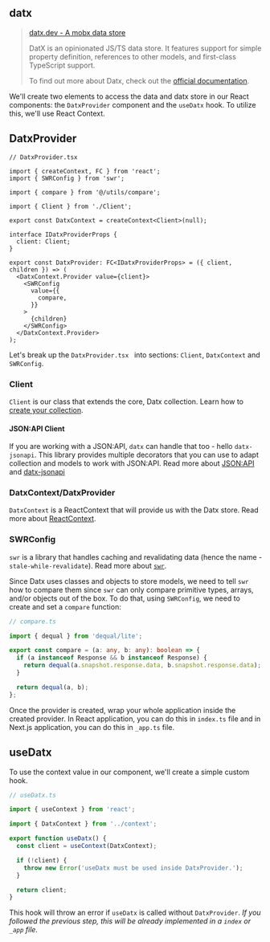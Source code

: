 ## datx

> [datx.dev - A mobx data store](https://datx.dev/)
>
> DatX is an opinionated JS/TS data store. It features support for simple property definition, references to other models, and first-class TypeScript support.
>
> To find out more about Datx, check out the [official documentation](https://datx.dev/).

We'll create two elements to access the data and datx store in our React components: the `DatxProvider` component and the `useDatx` hook. To utilize this, we'll use React Context.

## DatxProvider

```tsx
// DatxProvider.tsx

import { createContext, FC } from 'react';
import { SWRConfig } from 'swr';

import { compare } from '@/utils/compare';

import { Client } from './Client';

export const DatxContext = createContext<Client>(null);

interface IDatxProviderProps {
  client: Client;
}

export const DatxProvider: FC<IDatxProviderProps> = ({ client, children }) => (
  <DatxContext.Provider value={client}>
    <SWRConfig
      value={{
        compare,
      }}
    >
      {children}
    </SWRConfig>
  </DatxContext.Provider>
);
```

Let's break up the `DatxProvider.tsx ` into sections: `Client`, `DatxContext` and `SWRConfig`.

### Client

`Client` is our class that extends the core, Datx collection. Learn how to [create your collection](https://datx.dev/docs/getting-started/configuring-the-collection).

#### JSON:API Client

If you are working with a JSON:API, `datx` can handle that too - hello `datx-jsonapi`. This library provides multiple decorators that you can use to adapt collection and models to work with JSON:API. Read more about [JSON:API](https://jsonapi.org/) and [datx-jsonapi](https://datx.dev/docs/jsonapi/jsonapi-getting-started)

### DatxContext/DatxProvider

`DatxContext` is a ReactContext that will provide us with the Datx store. Read more about [ReactContext](https://reactjs.org/docs/context.html).

### SWRConfig

`swr` is a library that handles caching and revalidating data (hence the name - `stale-while-revalidate`). Read more about [`swr`](https://swr.vercel.app/).

Since Datx uses classes and objects to store models, we need to tell `swr` how to compare them since `swr` can only compare primitive types, arrays, and/or objects out of the box. To do that, using `SWRConfig`, we need to create and set a `compare` function:

```ts
// compare.ts

import { dequal } from 'dequal/lite';

export const compare = (a: any, b: any): boolean => {
  if (a instanceof Response && b instanceof Response) {
    return dequal(a.snapshot.response.data, b.snapshot.response.data);
  }

  return dequal(a, b);
};
```

Once the provider is created, wrap your whole application inside the created provider. In React application, you can do this in `index.ts` file and in Next.js application, you can do this in `_app.ts` file.

## useDatx

To use the context value in our component, we'll create a simple custom hook.

```ts
// useDatx.ts

import { useContext } from 'react';

import { DatxContext } from '../context';

export function useDatx() {
  const client = useContext(DatxContext);

  if (!client) {
    throw new Error('useDatx must be used inside DatxProvider.');
  }

  return client;
}
```

This hook will throw an error if `useDatx` is called without `DatxProvider`. _If you followed the previous step, this will be already implemented in a `index` or `_app` file._
